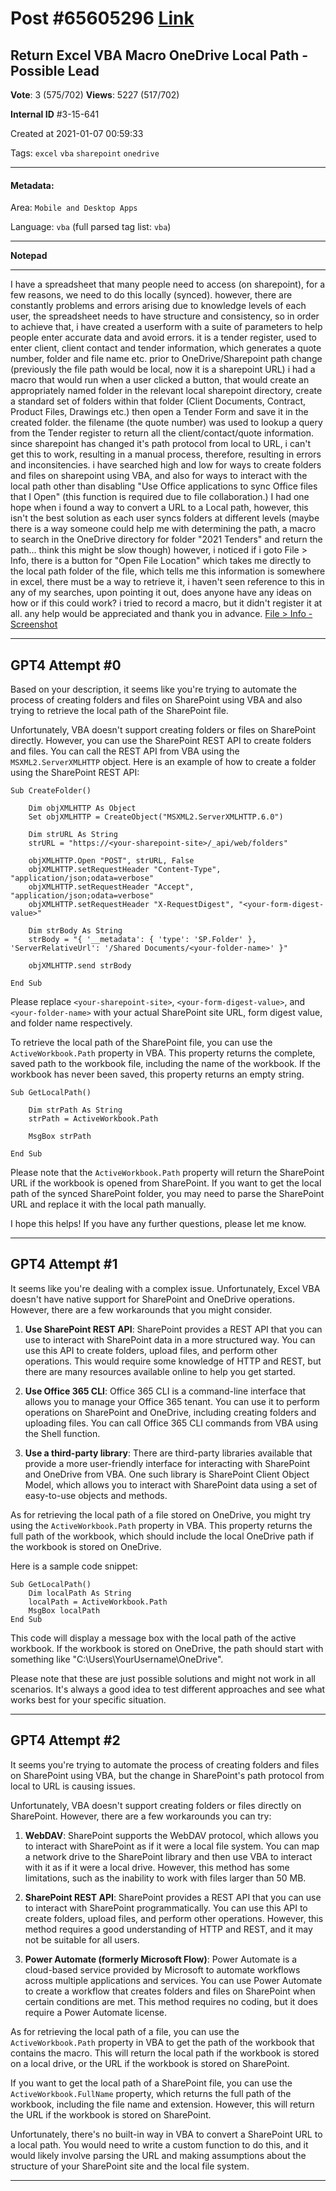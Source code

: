 
# Post \#65605296 [Link](https://stackoverflow.com/questions/65605296/)

## Return Excel VBA Macro OneDrive Local Path - Possible Lead

**Vote**: 3 (575/702) **Views**: 5227 (517/702) 

**Internal ID** \#3-15-641

Created at 2021-01-07 00:59:33

Tags: `excel` `vba` `sharepoint` `onedrive`

----------

#### Metadata:

Area: `Mobile and Desktop Apps`

Language: `vba` (full parsed tag list: `vba`)

----------

**Notepad**


----------

I have a spreadsheet that many people need to access (on sharepoint), for a few reasons, we need to do this locally (synced).
however, there are constantly problems and errors arising due to knowledge levels of each user, the spreadsheet needs to have structure and consistency,  so in order to achieve that, i have created a userform with a suite of parameters to help people enter accurate data and avoid errors.
it is a tender register, used to enter client, client contact and tender information, which generates a quote number, folder and file name etc.
prior to OneDrive/Sharepoint path change (previously the file path would be local, now it is a sharepoint URL)
i had a macro that would run when a user clicked a button, that would create an appropriately named folder in the relevant local sharepoint directory, create a standard set of folders within that folder (Client Documents, Contract, Product Files, Drawings etc.) then open a Tender Form and save it in the created folder. the filename (the quote number) was used to lookup a query from the Tender register to return all the client/contact/quote information.
since sharepoint has changed it's path protocol from local to URL, i can't get this to work, resulting in a manual process, therefore, resulting in errors and inconsitencies.
i have searched high and low for ways to create folders and files on sharepoint using VBA, and also for ways to interact with the local path other than disabling "Use Office applications to sync Office files that I Open" (this function is required due to file collaboration.)
I had one hope when i found a way to convert a URL to a Local path, however, this isn't the best solution as each user syncs folders at different levels (maybe there is a way someone could help me with determining the path, a macro to search in the OneDrive directory for folder "2021 Tenders" and return the path... think this might be slow though)
however, i noticed if i goto File > Info, there is a button for "Open File Location" which takes me directly to the local path folder of the file, which tells me this information is somewhere in excel, there must be a way to retrieve it, i haven't seen reference to this in any of my searches, upon pointing it out, does anyone have any ideas on how or if this could work?
i tried to record a macro, but it didn't register it at all.
any help would be appreciated and thank you in advance.
[File > Info - Screenshot](https://i.stack.imgur.com/2uQds.png)
[](https://i.stack.imgur.com/vAQkE.png)


----------
        
## GPT4 Attempt \#0

Based on your description, it seems like you're trying to automate the process of creating folders and files on SharePoint using VBA and also trying to retrieve the local path of the SharePoint file.

Unfortunately, VBA doesn't support creating folders or files on SharePoint directly. However, you can use the SharePoint REST API to create folders and files. You can call the REST API from VBA using the `MSXML2.ServerXMLHTTP` object. Here is an example of how to create a folder using the SharePoint REST API:

```vba
Sub CreateFolder()

    Dim objXMLHTTP As Object
    Set objXMLHTTP = CreateObject("MSXML2.ServerXMLHTTP.6.0")

    Dim strURL As String
    strURL = "https://<your-sharepoint-site>/_api/web/folders"

    objXMLHTTP.Open "POST", strURL, False
    objXMLHTTP.setRequestHeader "Content-Type", "application/json;odata=verbose"
    objXMLHTTP.setRequestHeader "Accept", "application/json;odata=verbose"
    objXMLHTTP.setRequestHeader "X-RequestDigest", "<your-form-digest-value>"

    Dim strBody As String
    strBody = "{ '__metadata': { 'type': 'SP.Folder' }, 'ServerRelativeUrl': '/Shared Documents/<your-folder-name>' }"

    objXMLHTTP.send strBody

End Sub
```
Please replace `<your-sharepoint-site>`, `<your-form-digest-value>`, and `<your-folder-name>` with your actual SharePoint site URL, form digest value, and folder name respectively.

To retrieve the local path of the SharePoint file, you can use the `ActiveWorkbook.Path` property in VBA. This property returns the complete, saved path to the workbook file, including the name of the workbook. If the workbook has never been saved, this property returns an empty string.

```vba
Sub GetLocalPath()

    Dim strPath As String
    strPath = ActiveWorkbook.Path

    MsgBox strPath

End Sub
```
Please note that the `ActiveWorkbook.Path` property will return the SharePoint URL if the workbook is opened from SharePoint. If you want to get the local path of the synced SharePoint folder, you may need to parse the SharePoint URL and replace it with the local path manually.

I hope this helps! If you have any further questions, please let me know.

--------

## GPT4 Attempt \#1

It seems like you're dealing with a complex issue. Unfortunately, Excel VBA doesn't have native support for SharePoint and OneDrive operations. However, there are a few workarounds that you might consider.

1. **Use SharePoint REST API**: SharePoint provides a REST API that you can use to interact with SharePoint data in a more structured way. You can use this API to create folders, upload files, and perform other operations. This would require some knowledge of HTTP and REST, but there are many resources available online to help you get started.

2. **Use Office 365 CLI**: Office 365 CLI is a command-line interface that allows you to manage your Office 365 tenant. You can use it to perform operations on SharePoint and OneDrive, including creating folders and uploading files. You can call Office 365 CLI commands from VBA using the Shell function.

3. **Use a third-party library**: There are third-party libraries available that provide a more user-friendly interface for interacting with SharePoint and OneDrive from VBA. One such library is SharePoint Client Object Model, which allows you to interact with SharePoint data using a set of easy-to-use objects and methods.

As for retrieving the local path of a file stored on OneDrive, you might try using the `ActiveWorkbook.Path` property in VBA. This property returns the full path of the workbook, which should include the local OneDrive path if the workbook is stored on OneDrive.

Here is a sample code snippet:

```vba
Sub GetLocalPath()
    Dim localPath As String
    localPath = ActiveWorkbook.Path
    MsgBox localPath
End Sub
```

This code will display a message box with the local path of the active workbook. If the workbook is stored on OneDrive, the path should start with something like "C:\Users\YourUsername\OneDrive".

Please note that these are just possible solutions and might not work in all scenarios. It's always a good idea to test different approaches and see what works best for your specific situation.

--------

## GPT4 Attempt \#2

It seems you're trying to automate the process of creating folders and files on SharePoint using VBA, but the change in SharePoint's path protocol from local to URL is causing issues. 

Unfortunately, VBA doesn't support creating folders or files directly on SharePoint. However, there are a few workarounds you can try:

1. **WebDAV**: SharePoint supports the WebDAV protocol, which allows you to interact with SharePoint as if it were a local file system. You can map a network drive to the SharePoint library and then use VBA to interact with it as if it were a local drive. However, this method has some limitations, such as the inability to work with files larger than 50 MB.

2. **SharePoint REST API**: SharePoint provides a REST API that you can use to interact with SharePoint programmatically. You can use this API to create folders, upload files, and perform other operations. However, this method requires a good understanding of HTTP and REST, and it may not be suitable for all users.

3. **Power Automate (formerly Microsoft Flow)**: Power Automate is a cloud-based service provided by Microsoft to automate workflows across multiple applications and services. You can use Power Automate to create a workflow that creates folders and files on SharePoint when certain conditions are met. This method requires no coding, but it does require a Power Automate license.

As for retrieving the local path of a file, you can use the `ActiveWorkbook.Path` property in VBA to get the path of the workbook that contains the macro. This will return the local path if the workbook is stored on a local drive, or the URL if the workbook is stored on SharePoint. 

If you want to get the local path of a SharePoint file, you can use the `ActiveWorkbook.FullName` property, which returns the full path of the workbook, including the file name and extension. However, this will return the URL if the workbook is stored on SharePoint.

Unfortunately, there's no built-in way in VBA to convert a SharePoint URL to a local path. You would need to write a custom function to do this, and it would likely involve parsing the URL and making assumptions about the structure of your SharePoint site and the local file system.

--------
